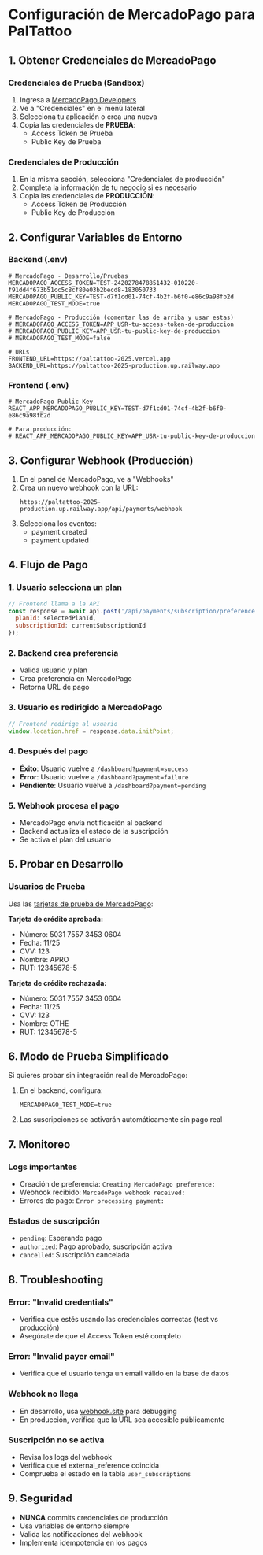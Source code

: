 # Configuración de MercadoPago para PalTattoo

## 1. Obtener Credenciales de MercadoPago

### Credenciales de Prueba (Sandbox)
1. Ingresa a [MercadoPago Developers](https://www.mercadopago.cl/developers/panel)
2. Ve a "Credenciales" en el menú lateral
3. Selecciona tu aplicación o crea una nueva
4. Copia las credenciales de **PRUEBA**:
   - Access Token de Prueba
   - Public Key de Prueba

### Credenciales de Producción
1. En la misma sección, selecciona "Credenciales de producción"
2. Completa la información de tu negocio si es necesario
3. Copia las credenciales de **PRODUCCIÓN**:
   - Access Token de Producción
   - Public Key de Producción

## 2. Configurar Variables de Entorno

### Backend (.env)
```env
# MercadoPago - Desarrollo/Pruebas
MERCADOPAGO_ACCESS_TOKEN=TEST-2420278478851432-010220-f91dd4f673b51cc5c8cf80e03b2becd8-183050733
MERCADOPAGO_PUBLIC_KEY=TEST-d7f1cd01-74cf-4b2f-b6f0-e86c9a98fb2d
MERCADOPAGO_TEST_MODE=true

# MercadoPago - Producción (comentar las de arriba y usar estas)
# MERCADOPAGO_ACCESS_TOKEN=APP_USR-tu-access-token-de-produccion
# MERCADOPAGO_PUBLIC_KEY=APP_USR-tu-public-key-de-produccion
# MERCADOPAGO_TEST_MODE=false

# URLs
FRONTEND_URL=https://paltattoo-2025.vercel.app
BACKEND_URL=https://paltattoo-2025-production.up.railway.app
```

### Frontend (.env)
```env
# MercadoPago Public Key
REACT_APP_MERCADOPAGO_PUBLIC_KEY=TEST-d7f1cd01-74cf-4b2f-b6f0-e86c9a98fb2d

# Para producción:
# REACT_APP_MERCADOPAGO_PUBLIC_KEY=APP_USR-tu-public-key-de-produccion
```

## 3. Configurar Webhook (Producción)

1. En el panel de MercadoPago, ve a "Webhooks"
2. Crea un nuevo webhook con la URL:
   ```
   https://paltattoo-2025-production.up.railway.app/api/payments/webhook
   ```
3. Selecciona los eventos:
   - payment.created
   - payment.updated

## 4. Flujo de Pago

### 1. Usuario selecciona un plan
```javascript
// Frontend llama a la API
const response = await api.post('/api/payments/subscription/preference', {
  planId: selectedPlanId,
  subscriptionId: currentSubscriptionId
});
```

### 2. Backend crea preferencia
- Valida usuario y plan
- Crea preferencia en MercadoPago
- Retorna URL de pago

### 3. Usuario es redirigido a MercadoPago
```javascript
// Frontend redirige al usuario
window.location.href = response.data.initPoint;
```

### 4. Después del pago
- **Éxito**: Usuario vuelve a `/dashboard?payment=success`
- **Error**: Usuario vuelve a `/dashboard?payment=failure`
- **Pendiente**: Usuario vuelve a `/dashboard?payment=pending`

### 5. Webhook procesa el pago
- MercadoPago envía notificación al backend
- Backend actualiza el estado de la suscripción
- Se activa el plan del usuario

## 5. Probar en Desarrollo

### Usuarios de Prueba
Usa las [tarjetas de prueba de MercadoPago](https://www.mercadopago.cl/developers/es/docs/checkout-pro/additional-content/test-cards):

**Tarjeta de crédito aprobada:**
- Número: 5031 7557 3453 0604
- Fecha: 11/25
- CVV: 123
- Nombre: APRO
- RUT: 12345678-5

**Tarjeta de crédito rechazada:**
- Número: 5031 7557 3453 0604
- Fecha: 11/25
- CVV: 123
- Nombre: OTHE
- RUT: 12345678-5

## 6. Modo de Prueba Simplificado

Si quieres probar sin integración real de MercadoPago:

1. En el backend, configura:
   ```env
   MERCADOPAGO_TEST_MODE=true
   ```

2. Las suscripciones se activarán automáticamente sin pago real

## 7. Monitoreo

### Logs importantes
- Creación de preferencia: `Creating MercadoPago preference:`
- Webhook recibido: `MercadoPago webhook received:`
- Errores de pago: `Error processing payment:`

### Estados de suscripción
- `pending`: Esperando pago
- `authorized`: Pago aprobado, suscripción activa
- `cancelled`: Suscripción cancelada

## 8. Troubleshooting

### Error: "Invalid credentials"
- Verifica que estés usando las credenciales correctas (test vs producción)
- Asegúrate de que el Access Token esté completo

### Error: "Invalid payer email"
- Verifica que el usuario tenga un email válido en la base de datos

### Webhook no llega
- En desarrollo, usa [webhook.site](https://webhook.site) para debugging
- En producción, verifica que la URL sea accesible públicamente

### Suscripción no se activa
- Revisa los logs del webhook
- Verifica que el external_reference coincida
- Comprueba el estado en la tabla `user_subscriptions`

## 9. Seguridad

- **NUNCA** commits credenciales de producción
- Usa variables de entorno siempre
- Valida las notificaciones del webhook
- Implementa idempotencia en los pagos